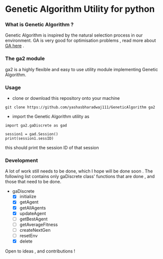 # Genetic Algorithm Utility for python

### What is Genetic Algorithm ?
Genetic Algorithm is inspired by the natural selection process in our environment. GA is very good for optimisation problems , read more about  [GA here](https://en.wikipedia.org/wiki/Genetic_algorithm) . 

### The ga2 module 
ga2 is a highly flexible and easy to use utility module implementing Genetic Algorithm. 

### Usage 
* clone or download this repository onto your machine
```
git clone https://github.com/yashasbharadwaj111/GeneticAlgorithm ga2
```
* import the Genetic Algorithm utility as 
```
import ga2.gaDiscrete as gad

session1 = gad.Session()
print(session1.sessID)
```
this should print the session ID of that session

### Development
A lot of work still needs to be done, which I hope will be done soon . 
The following list contains only gaDiscrete class' functions that are done , and those that need to be done.
* gaDiscrete
	- [x] initialize
	- [x] getAgent
	- [x] getAllAgents
	- [x] updateAgent
	- [ ] getBestAgent
	- [ ] getAverageFitness
	- [ ] createNextGen
	- [ ] resetEnv
	- [x] delete

Open to ideas , and contributions ! 
  